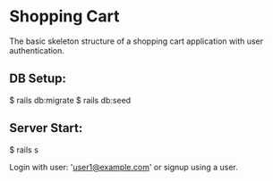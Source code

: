 # Shopping Cart

The basic skeleton structure of a shopping cart application with user authentication.

## DB Setup:
$ rails db:migrate
$ rails db:seed

## Server Start:
$ rails s

Login with user: 'user1@example.com' or signup using a user.